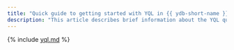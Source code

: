 ```yaml
---
title: "Quick guide to getting started with YQL in {{ ydb-short-name }}"
description: "This article describes brief information about the YQL query language in {{ ydb-short-name }}. We review YQL execution tools and data handling."
---
```


{% include [yql.md](_includes/yql.md) %}
